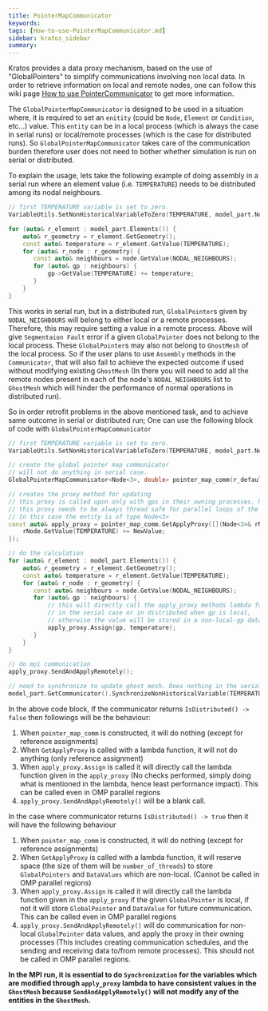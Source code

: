 ```yaml
---
title: PointerMapCommunicator
keywords: 
tags: [How-to-use-PointerMapCommunicator.md]
sidebar: kratos_sidebar
summary: 
---
```


Kratos provides a data proxy mechanism, based on the use of "GlobalPointers" to simplify communications involving non local data. In order to retrieve information on local and remote nodes, one can follow this wiki page [How to use PointerCommunicator](https://github.com/KratosMultiphysics/Kratos/wiki/How-to-use-PointerCommunicator) to get more information.

The `GlobalPointerMapCommunicator` is designed to be used in a situation where, it is required to set an `enitity` (could be `Node`, `Element` or `Condition`, etc...) value. This `entity` can be in a local process (which is always the case in serial runs) or local/remote processes (which is the case for distributed runs). So `GlobalPointerMapCommunicator` takes care of the communication burden therefore user does not need to bother whether simulation is run on serial or distributed.

To explain the usage, lets take the following example of doing assembly in a serial run where an element value (i.e. `TEMPERATURE`) needs to be distributed among its nodal neighbours.
```c++
// first TEMPERATURE variable is set to zero.
VariableUtils.SetNonHistoricalVariableToZero(TEMPERATURE, model_part.Nodes);

for (auto& r_element : model_part.Elements()) {
    auto& r_geometry = r_element.GetGeometry();
    const auto& temperature = r_element.GetValue(TEMPERATURE);
    for (auto& r_node : r_geometry) {
       const auto& neighbours = node.GetValue(NODAL_NEIGHBOURS);
       for (auto& gp : neighbours) {
           gp->GetValue(TEMPERATURE) += temperature;
       }
    }
}
```
This works in serial run, but in a distributed run, `GlobalPointer`s given by `NODAL_NEIGHBOURS` will belong to either local or a remote processes. Therefore, this may require setting a value in a remote process. Above will give `Segmentaion Fault` error if a given `GlobalPointer` does not belong to the local process. These `GlobalPointer`s may also not belong to `GhostMesh` of the local process. So if the user plans to use `Assembly` methods in the `Communicator`, that will also fail to achieve the expected outcome if used without modifying existing `GhostMesh` (In there you will need to add all the remote nodes present in each of the node's `NODAL_NEIGHBOURS` list to `GhostMesh` which will hinder the performance of normal operations in distributed run). 

So in order retrofit problems in the above mentioned task, and to achieve same outcome in serial or distributed run; One can use the following block of code with `GlobalPointerMapCommunicator`
```c++
// first TEMPERATURE variable is set to zero.
VariableUtils.SetNonHistoricalVariableToZero(TEMPERATURE, model_part.Nodes);

// create the global pointer map communicator
// will not do anything in serial case.
GlobalPointerMapCommunicator<Node<3>, double> pointer_map_comm(r_default_comm);

// creates the proxy method for updating
// this proxy is called upon only with gps in their owning processes. No communication is done in here.
// this proxy needs to be always thread safe for parallel loops of the entitiy being passed.
// In this case the entity is of type Node<3>
const auto& apply_proxy = pointer_map_comm.GetApplyProxy([](Node<3>& rNode, const double& NewValue) {
    rNode.GetValue(TEMPERATURE) += NewValue;
});

// do the calculation
for (auto& r_element : model_part.Elements()) {
    auto& r_geometry = r_element.GetGeometry();
    const auto& temperature = r_element.GetValue(TEMPERATURE);
    for (auto& r_node : r_geometry) {
       const auto& neighbours = node.GetValue(NODAL_NEIGHBOURS);
       for (auto& gp : neighbours) {
           // this will directly call the apply_proxy methods lambda function
           // in the serial case or in distributed when gp is local, 
           // otherwise the value will be stored in a non-local-gp data containers. No communication is done in here.
           apply_proxy.Assign(gp, temperature);
       }
    }
}

// do mpi communication
apply_proxy.SendAndApplyRemotely();

// need to synchronize to update ghost mesh. Does nothing in the serial run
model_part.GetCommunicator().SynchronizeNonHistoricalVariable(TEMPERATURE);
```
In the above code block, If the communicator returns `IsDistributed() -> false` then followings will be the behaviour:
1. When `pointer_map_comm` is constructed, it will do nothing (except for reference assignments)
2. When `GetApplyProxy` is called with a lambda function, it will not do anything (only reference assignment)
3. When `apply_proxy.Assign` is called it will directly call the lambda function given in the `apply_proxy` (No checks performed, simply doing what is mentioned in the lambda, hence least performance impact). This can be called even in OMP parallel regions
4. `apply_proxy.SendAndApplyRemotely()` will be a blank call.

In the case where communicator returns `IsDistributed() -> true` then it will have the following behaviour
1. When `pointer_map_comm` is constructed, it will do nothing (except for reference assignments)
2. When `GetApplyProxy` is called with a lambda function, it will reserve space (the size of them will be `number_of_threads`) to store `GlobalPointers` and `DataValues` which are non-local. (Cannot be called in OMP parallel regions)
3. When `apply_proxy.Assign` is called it will directly call the lambda function given in the `apply_proxy` if the given `GlobalPointer` is local, if not it will store `GlobalPointer` and `DataValue` for future communication. This can be called even in OMP parallel regions
4. `apply_proxy.SendAndApplyRemotely()` will do communication for non-local `GlobalPointer` data values, and apply the proxy in their owning processes (This includes creating communication schedules, and the sending and receiving data to/from remote processes). This should not be called in OMP parallel regions.

**In the MPI run, it is essential to do `Synchronization` for the variables which are modified through `apply_proxy` lambda to have consistent values in the `GhostMesh` because `SendAndApplyRemotely()` will not modify any of the entities in the `GhostMesh`.**